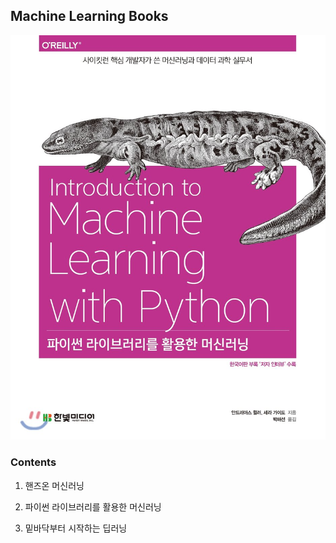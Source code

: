 ## Machine Learning Books

![cover](cover.jpg)

### Contents

01. 핸즈온 머신러닝

02. 파이썬 라이브러리를 활용한 머신러닝

03. 밑바닥부터 시작하는 딥러닝
